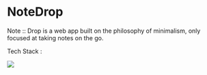 # NoteDrop

Note :: Drop is a  web app built on the philosophy of minimalism, only focused at taking notes on the go. 

Tech Stack : 

<img src='https://upload.wikimedia.org/wikipedia/commons/9/94/MERN-logo.png' />

